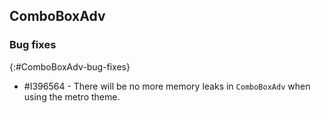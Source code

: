 ## ComboBoxAdv

### Bug fixes
{:#ComboBoxAdv-bug-fixes}

* \#I396564 - There will be no more memory leaks in `ComboBoxAdv` when using the metro theme.
